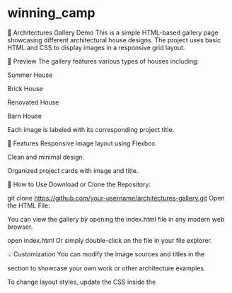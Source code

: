 # winning_camp

🏡 Architectures Gallery Demo
This is a simple HTML-based gallery page showcasing different architectural house designs. The project uses basic HTML and CSS to display images in a responsive grid layout.

📸 Preview
The gallery features various types of houses including:

Summer House

Brick House

Renovated House

Barn House

Each image is labeled with its corresponding project title.

🧾 Features
Responsive image layout using Flexbox.

Clean and minimal design.

Organized project cards with image and title.


📄 How to Use
Download or Clone the Repository:


git clone https://github.com/your-username/architectures-gallery.git
Open the HTML File:

You can view the gallery by opening the index.html file in any modern web browser.


open index.html
Or simply double-click on the file in your file explorer.

💡 Customization
You can modify the image sources and titles in the <div class="projects-container"> section to showcase your own work or other architecture examples.

To change layout styles, update the CSS inside the <style> tag in the <head> section.

🛠 Technologies Used
HTML5

CSS3 (Flexbox)
